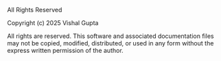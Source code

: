 All Rights Reserved

Copyright (c) 2025 Vishal Gupta

All rights are reserved. This software and associated documentation files may not be copied, modified, distributed, or used in any form without the express written permission of the author.
